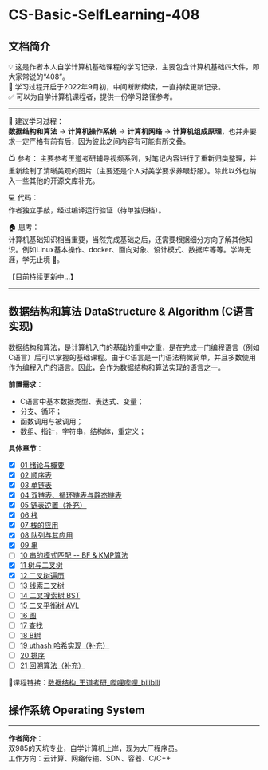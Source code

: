 # CS-Basic-SelfLearning-408

## 文档简介
💡 这是作者本人自学计算机基础课程的学习记录，主要包含计算机基础四大件，即大家常说的“408”。  
🚩 学习过程开启于2022年9月初，中间断断续续，一直持续更新记录。  
✅ 可以为自学计算机课程者，提供一份学习路径参考。

-------------------------------------------------------------------

🔑 建议学习过程：   
**数据结构和算法** -> **计算机操作系统** -> **计算机网络** -> **计算机组成原理**，也并非要求一定严格有前有后，因为彼此之间内容有可能有所交叠。

📺 参考： 
主要参考王道考研辅导视频系列，对笔记内容进行了重新归类整理，并重新绘制了清晰美观的图片（主要还是个人对美学要求养眼舒服）。除此以外也纳入一些其他的开源文库补充。  

💻 代码：  
作者独立手敲，经过编译运行验证（待单独归档）。 

🏠 思考：  
计算机基础知识相当重要，当然完成基础之后，还需要根据细分方向了解其他知识。例如Linux基本操作、docker、面向对象、设计模式、数据库等等。学海无涯，学无止境 🤣。

【目前持续更新中...】

-------------------------------------------------------------------

## 数据结构和算法 DataStructure & Algorithm (C语言实现) 

数据结构和算法，是计算机入门的基础的重中之重，是在完成一门编程语言（例如C语言）后可以掌握的基础课程。由于C语言是一门语法稍微简单，并且多数使用作为编程入门的语言。因此，会作为数据结构和算法实现的语言之一。

**前置需求**：
- C语言中基本数据类型、表达式、变量；
- 分支、循环；
- 函数调用与被调用；
- 数组、指针，字符串，结构体，重定义；
  
**具体章节**：
- [x] [01 绪论与概要](【DSA】数据结构与算法（C语言版本）/Ch01%20绪论与概要.md)
- [x] [02 顺序表](【DSA】数据结构与算法（C语言版本）/Ch02-1%20顺序表.md)
- [x] [03 单链表](【DSA】数据结构与算法（C语言版本）/Ch02-2%20单链表.md)
- [x] [04 双链表、循环链表与静态链表](【DSA】数据结构与算法（C语言版本）/Ch02-3%20双链表、循环链表与静态链表.md)
- [x] [05 链表逆置（补充）](【DSA】数据结构与算法（C语言版本）/Ch02-4%20链表逆置.md)
- [x] [06 栈](【DSA】数据结构与算法（C语言版本）/Ch03-1%20栈.md)
- [x] [07 栈的应用](【DSA】数据结构与算法（C语言版本）/Ch03-2%20栈的应用.md)
- [x] [08 队列与其应用](【DSA】数据结构与算法（C语言版本）/Ch03-3%20队列与其应用.md)
- [x] [09 串](【DSA】数据结构与算法（C语言版本）/Ch04-1%20串.md)
- [ ] [10 串的模式匹配 -- BF & KMP算法](【DSA】数据结构与算法（C语言版本）/Ch04-2%20串的模式匹配%20--%20BF&KMP.md)
- [x] [11 树与二叉树](【DSA】数据结构与算法（C语言版本）/Ch05-1%20树与二叉树.md)
- [x] [12 二叉树遍历](【DSA】数据结构与算法（C语言版本）/Ch05-2%20二叉树遍历.md)
- [ ] [13 线索二叉树](【DSA】数据结构与算法（C语言版本）/Ch05-3%20线索二叉树.md)
- [ ] [14 二叉搜索树 BST](【DSA】数据结构与算法（C语言版本）/Ch05-4%20二叉搜索树%20BST.md)
- [ ] [15 二叉平衡树 AVL](【DSA】数据结构与算法（C语言版本）/Ch05-5%20二叉平衡树%20AVL.md)
- [ ] [16 图](【DSA】数据结构与算法（C语言版本）/Ch06%20图.md)
- [ ] [17 查找](【DSA】数据结构与算法（C语言版本）/Ch07-1%20查找.md)
- [ ] [18 B树](【DSA】数据结构与算法（C语言版本）/Ch07-2%20B树.md)
- [ ] [19 uthash 哈希实现（补充）](【DSA】数据结构与算法（C语言版本）/Ch07-3%20uthash%20库哈希实现.md)
- [ ] [20 排序](【DSA】数据结构与算法（C语言版本）/Ch08%20排序.md)
- [ ] [21 回溯算法（补充）](【DSA】数据结构与算法（C语言版本）/XX回溯算法.md)

🔗课程链接：[数据结构_王道考研_哔哩哔哩_bilibili](https://www.bilibili.com/video/BV1b7411N798?p=2&vd_source=a7f0d42b9cbd9285a1aa3d740ec1b3af)

## 操作系统 Operating System



-------------------------------------------------------------------


**作者简介**：  
双985的天坑专业，自学计算机上岸，现为大厂程序员。  
工作方向：云计算、网络传输、SDN、容器、C/C++
